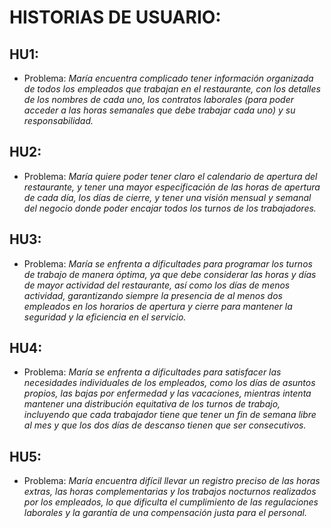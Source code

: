 # HISTORIAS DE USUARIO:

## HU1:
   - Problema:
*María encuentra complicado tener información organizada de todos los empleados que trabajan en el restaurante, con los detalles de los nombres de cada uno, los contratos laborales (para poder acceder a las horas semanales que debe trabajar cada uno) y su responsabilidad.*

## HU2:
   - Problema:
*María quiere poder tener claro el calendario de apertura del restaurante, y tener una mayor especificación de las horas de apertura de cada día, los días de cierre, y tener una visión mensual y semanal del negocio donde poder encajar todos los turnos de los trabajadores.*

## HU3:
 - Problema:
*María se enfrenta a dificultades para programar los turnos de trabajo de manera óptima, ya que debe considerar las horas y días de mayor actividad del restaurante, así como los días de menos actividad, garantizando siempre la presencia de al menos dos empleados en los horarios de apertura y cierre para mantener la seguridad y la eficiencia en el servicio.*

## HU4:
   - Problema:
*María se enfrenta a dificultades para satisfacer las necesidades individuales de los empleados, como los días de asuntos propios, las bajas por enfermedad y las vacaciones, mientras intenta mantener una distribución equitativa de los turnos de trabajo, incluyendo que cada trabajador tiene que tener un fin de semana libre al mes y que los dos días de descanso tienen que ser consecutivos.*

## HU5:
   - Problema:
*María encuentra difícil llevar un registro preciso de las horas extras, las horas complementarias y los trabajos nocturnos realizados por los empleados, lo que dificulta el cumplimiento de las regulaciones laborales y la garantía de una compensación justa para el personal.*

